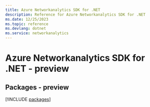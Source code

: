 ```yaml
---
title: Azure Networkanalytics SDK for .NET
description: Reference for Azure Networkanalytics SDK for .NET
ms.date: 12/25/2023
ms.topic: reference
ms.devlang: dotnet
ms.service: networkanalytics
---
```

# Azure Networkanalytics SDK for .NET - preview
## Packages - preview
[!INCLUDE [packages](networkanalytics-index.md)]